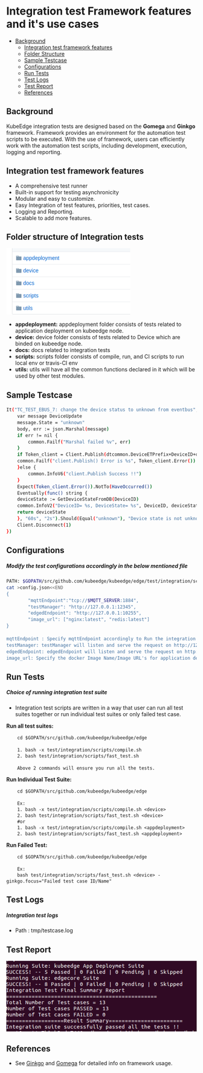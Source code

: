 # Integration test Framework features and it's use cases

- [Background](#Background)
    - [Integration test framework features](#Integration-test-framework-features)
    - [Folder Structure](#Folder-structure-of-Integration-tests)
    - [Sample Testcase](#Sample-Testcase)
    - [Configurations](#Configurations)
    - [Run Tests](#Run-Tests)
    - [Test Logs](#Integration-test-logs)
    - [Test Report](#Test-Report)
    - [References](#References)

## Background
KubeEdge integration tests are designed based on the **Gomega** and **Ginkgo** framework.
Framework provides an environment for the automation test scripts to be executed. With the use of framework, users can efficiently work with the automation test scripts, including development, execution, logging and reporting.

## Integration test framework features
 - A comprehensive test runner
 - Built-in support for testing asynchronicity
 - Modular and easy to customize.
 - Easy Integration of test features, priorities, test cases.
 - Logging and Reporting.
 - Scalable to add more features.

## Folder structure of Integration tests

<img src="./integration_folder_structure.png">

   - **appdeployment:** appdeployment folder consists of tests related to application deployment on kubeedge node.
   - **device:** device folder consists of tests related to Device which are binded on kubeedge node.
   - **docs:** docs related to integration tests
   - **scripts:** scripts folder consists of compile, run, and CI scripts to run local env or travis-CI env
   - **utils:** utils will have all the common functions declared in it which will be used by other test modules.

## Sample Testcase

```bash
It("TC_TEST_EBUS_7: change the device status to unknown from eventbus", func() {
    var message DeviceUpdate
    message.State = "unknown"
    body, err := json.Marshal(message)
    if err != nil {
    	common.Failf("Marshal failed %v", err)
    }
    if Token_client = Client.Publish(dtcommon.DeviceETPrefix+DeviceID+dtcommon.DeviceETStateUpdateSuffix, 0, false, body); Token_client.Wait() && Token_client.Error() != nil {
   	common.Failf("client.Publish() Error is %s", Token_client.Error())
    }else {
    	common.InfoV6("client.Publish Success !!")
    }
    Expect(Token_client.Error()).NotTo(HaveOccurred())
    Eventually(func() string {
    deviceState := GetDeviceStateFromDB(DeviceID)
    common.InfoV2("DeviceID= %s, DeviceState= %s", DeviceID, deviceState)
    return deviceState
    }, "60s", "2s").Should(Equal("unknown"), "Device state is not unknown within specified time")
    Client.Disconnect(1)
})
```
## Configurations
##### Modify the test configurations accordingly in the below mentioned file
```bash
PATH: $GOPATH/src/github.com/kubeedge/kubeedge/edge/test/integration/scripts/fast_test.sh
cat >config.json<<END
{
        "mqttEndpoint":"tcp://$MQTT_SERVER:1884",
        "testManager": "http://127.0.0.1:12345",
        "edgedEndpoint": "http://127.0.0.1:10255",
        "image_url": ["nginx:latest", "redis:latest"]
}

mqttEndpoint : Specify mqttEndpoint accordingly to Run the integration tests on internal or External MQTT server.
testManager: testManager will listen and serve the request on http://127.0.0.1:12345
edgedEndpoint: edgedEndpoint will listen and serve the request on http://127.0.0.1:10255
image_url: Specify the docker Image Name/Image URL's for application deployments on edge node.
```
## Run Tests
##### Choice of running integration test suite

* Integration test scripts are written in a way that user can run all test suites together or run individual test suites or only failed test case.

**Run all test suites:**
```shell
    cd $GOPATH/src/github.com/kubeedge/kubeedge/edge

    1. bash -x test/integration/scripts/compile.sh
    2. bash test/integration/scripts/fast_test.sh

    Above 2 commands will ensure you run all the tests.
```

**Run Individual Test Suite:**
```shell
    cd $GOPATH/src/github.com/kubeedge/kubeedge/edge

    Ex:
    1. bash -x test/integration/scripts/compile.sh <device>
    2. bash test/integration/scripts/fast_test.sh <device>
    #or
    1. bash -x test/integration/scripts/compile.sh <appdeployment>
    2. bash test/integration/scripts/fast_test.sh <appdeployment>
```

**Run Failed Test:**
```shell
    cd $GOPATH/src/github.com/kubeedge/kubeedge/edge

    Ex:
    bash test/integration/scripts/fast_test.sh <device> -ginkgo.focus="Failed test case ID/Name"
```
## Test Logs
##### Integration test logs

* Path : tmp/testcase.log

## Test Report
<img src="./Integration_test_report.png">

## References
* See [Ginkgo](https://github.com/onsi/ginkgo) and [Gomega](https://github.com/onsi/gomega) for detailed info on framework usage.